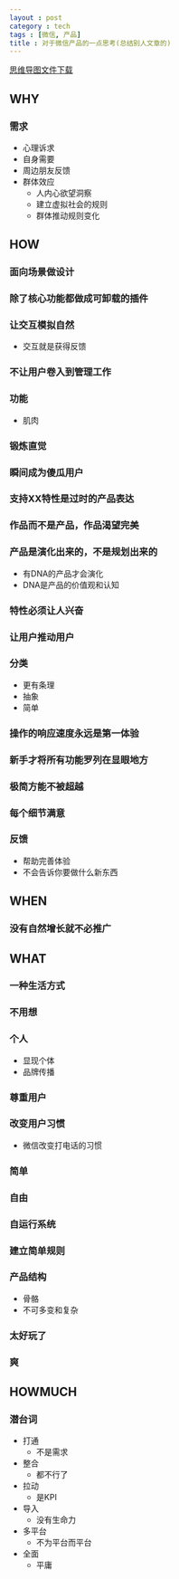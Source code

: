 ```yaml
---
layout : post
category : tech
tags : [微信, 产品]
title : 对于微信产品的一点思考(总结别人文章的)
---
```

[思维导图文件下载](https://docs.google.com/file/d/0B1DrsqrLRzeIcVRVYVFfNHI5VUU/edit?usp=sharing)

## WHY


### 需求

- 心理诉求
- 自身需要
- 周边朋友反馈
- 群体效应
    - 人内心欲望洞察
    - 建立虚拟社会的规则
    - 群体推动规则变化

## HOW


### 面向场景做设计


### 除了核心功能都做成可卸载的插件


### 让交互模拟自然

- 交互就是获得反馈

### 不让用户卷入到管理工作


### 功能

- 肌肉

### 锻炼直觉


### 瞬间成为傻瓜用户


### 支持XX特性是过时的产品表达


### 作品而不是产品，作品渴望完美


### 产品是演化出来的，不是规划出来的

- 有DNA的产品才会演化
- DNA是产品的价值观和认知

### 特性必须让人兴奋


### 让用户推动用户


### 分类

- 更有条理
- 抽象
- 简单

### 操作的响应速度永远是第一体验


### 新手才将所有功能罗列在显眼地方


### 极简方能不被超越


### 每个细节满意


### 反馈

- 帮助完善体验
- 不会告诉你要做什么新东西

## WHEN


### 没有自然增长就不必推广


## WHAT


### 一种生活方式


### 不用想


### 个人

- 显现个体
- 品牌传播

### 尊重用户


### 改变用户习惯

- 微信改变打电话的习惯

### 简单


### 自由


### 自运行系统


### 建立简单规则


### 产品结构

- 骨骼
- 不可多变和复杂

### 太好玩了


### 爽


## HOWMUCH


### 潜台词

- 打通
    - 不是需求
- 整合
    - 都不行了
- 拉动
    - 是KPI
- 导入
    - 没有生命力
- 多平台
    - 不为平台而平台
- 全面
    - 平庸